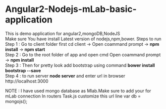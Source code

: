 # Angular2-Nodejs-mLab-basic-application
This is demo application for angular2,mongoDB,NodeJS<br>
Make sure You have install Latest version of nodejs,npm,bower.
Steps to run <br>
Step 1 : Go to client folder first  cd client -> Open coammand prompt -> <b>npm install</b>  -> <b>npm start </b><br>
Step 2 : Go to the root folder of app and open cmd Open coammand prompt -> <b>npm install</b><br>
Step 3 : Then for pretty look  add bootstrap using command  <b>bower install bootstrap --save</b> <br>
Step 4 : to run server <b>node server</b> and enter url in browser http://localhost:3000

NOTE : I have used mongo database as Mlab.Make sure to add your <username> <password> for  mLab connection 
In routers  Task.js customize this url line var db = mongojs(<your mLab url>);

